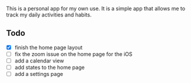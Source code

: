 This is a personal app for my own use.
It is a simple app that allows me to track my daily activities and habits.

## Todo
- [x] finish the home page layout
- [ ] fix the zoom issue on the home page for the iOS
- [ ] add a calendar view
- [ ] add states to the home page
- [ ] add a settings page